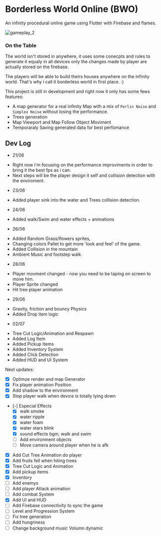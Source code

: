 # Borderless World Online (BWO)

An infinity procedural online game using Flutter with Firebase and flames.

![gameplay_2](https://user-images.githubusercontent.com/7622553/86072224-7d941800-ba57-11ea-8d1d-9a2cab5c08b4.gif)

### On the Table
The world isn't stored in anywhere, it uses some conecpts and rules to generate it equaly in all devices only the changes made by player are actually stored on the firebase.

The players will be able to build theirs houses anywhere on the infinity world. That's why i call it borderless world in first place. :)

This project is still in development and right now it only has some fews features:

- A map generator for a real infinity Map with a mix of `Perlin Noise` and `Simplex Noise` without losing the performance.
- Trees generation
- Map Viewport and Map Follow Object Moviment
- Temporaraly Saving generated data for best perfomance

## Dev Log

- 21/06
* Right now i'm focusing on the performance improviments in order to bring it the best fps as i can.
* Next steps will be the player design it self and collision detection with the enviroment.

- 23/06
* Added player sink into the water and Trees collision detection.

- 24/06
* Added walk/Swim and water effects + animations

- 26/06
* Added Random Grass/flowers sprites, 
* Changing colors Pallet to get more 'look and feel' of the game.
* Added Collision in the mountain
* Ambient Music and footstep walk

- 28/06
* Player movment changed - now you need to be taping on screen to move him.
* Player Sprite changed
* Hit tree player animation

- 29/06
* Gravity, friction and bouncy Physics
* Added Drop item logic

- 02/07
* Tree Cut Logic/Animation and Respawn
* Added Log Item
* Added Pickup Items
* Added Inventory System
* Added Click Detection
* Added HUD and UI System

Next updates:
* [x] Optimze render and map Generator
* [x] Fix player animation Position
* [x] Add shadow to the environment
* [x] Stop player walk when device is totally lying down
* [-] Especial Effects 
    - [x] walk smoke 
    - [x] water ripple
    - [x] water foam
    - [x] water stars blink
    - [x] sound effects bgm, walk and swim
    - [ ] Add environment objects
    - [ ] Move camera around player when he is afk
* [x] Add Cut Tree Animation do player
* [x] Add fruits fell when hiting trees
* [x] Tree Cut Logic and Animation
* [x] Add pickup items
* [x] Inventory 
* [ ] Add enemys
* [ ] Add player Attack animation
* [ ] Add combat System
* [x] Add UI and HUD
* [ ] Add Firebase connectivity to sync the game
* [ ] Level and Progression System
* [ ] Fix tree generation
* [ ] Add hungriness
* [ ] Change background music Volumn dynamic